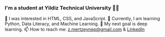 ### I'm a student at Yildiz Technical University 👩‍🎓

 🍂 I was interested in HTML, CSS, and JavaScript.
 🌱 Currently, I am learning Python, Data Literacy, and Machine Learning.
 🎯 My next goal is deep learning.
 📫 How to reach me: [z.mertzeynep@gmail.com](mailto:z.mertzeynep@gmail.com) & [LinkedIn ](www.linkedin.com/in/zeynep-mert-38139a1b6)

